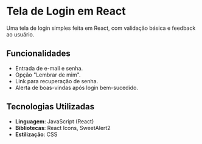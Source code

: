 # Tela de Login em React

Uma tela de login simples feita em React, com validação básica e feedback ao usuário.

## Funcionalidades

- Entrada de e-mail e senha.
- Opção "Lembrar de mim".
- Link para recuperação de senha.
- Alerta de boas-vindas após login bem-sucedido.

## Tecnologias Utilizadas

- **Linguagem**: JavaScript (React)
- **Bibliotecas**: React Icons, SweetAlert2
- **Estilização**: CSS
